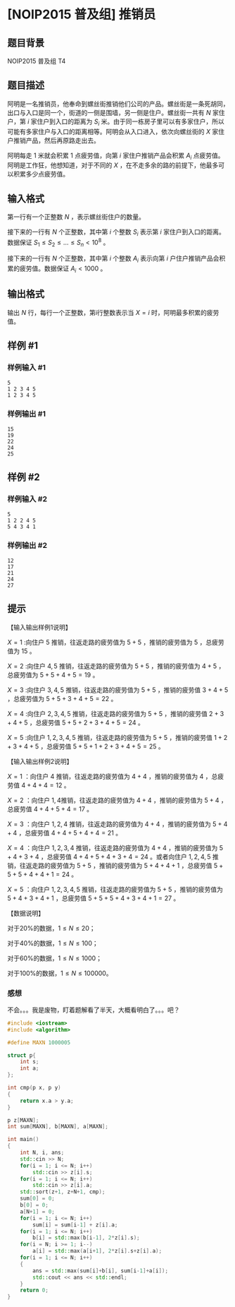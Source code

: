 # [NOIP2015 普及组] 推销员

## 题目背景

NOIP2015 普及组 T4

## 题目描述

阿明是一名推销员，他奉命到螺丝街推销他们公司的产品。螺丝街是一条死胡同，出口与入口是同一个，街道的一侧是围墙，另一侧是住户。螺丝街一共有 $N$ 家住户，第 $i$ 家住户到入口的距离为 $S_i$ 米。由于同一栋房子里可以有多家住户，所以可能有多家住户与入口的距离相等。阿明会从入口进入，依次向螺丝街的 $X$ 家住户推销产品，然后再原路走出去。

阿明每走 $1$ 米就会积累 $1$ 点疲劳值，向第 $i$ 家住户推销产品会积累 $A_i$ 点疲劳值。阿明是工作狂，他想知道，对于不同的 $X$ ，在不走多余的路的前提下，他最多可以积累多少点疲劳值。

## 输入格式

第一行有一个正整数 $N$ ，表示螺丝街住户的数量。

接下来的一行有 $N$ 个正整数，其中第 $i$ 个整数 $S_i$ 表示第 $i$ 家住户到入口的距离。数据保证 $S_1≤S_2≤…≤S_n<10^8$ 。

接下来的一行有 $N$ 个正整数，其中第 $i$ 个整数 $A_i$ 表示向第 $i$ 户住户推销产品会积累的疲劳值。数据保证 $A_i<1000$ 。

## 输出格式

输出 $N$ 行，每行一个正整数，第i行整数表示当 $X=i$ 时，阿明最多积累的疲劳值。

## 样例 #1

### 样例输入 #1

```
5
1 2 3 4 5
1 2 3 4 5
```

### 样例输出 #1

```
15
19
22
24
25
```

## 样例 #2

### 样例输入 #2

```
5
1 2 2 4 5
5 4 3 4 1
```

### 样例输出 #2

```
12
17
21
24
27
```

## 提示

【输入输出样例1说明】

$X=1$ :向住户 $5$ 推销，往返走路的疲劳值为 $5+5$ ，推销的疲劳值为 $5$ ，总疲劳值为 $15$ 。

$X=2$ :向住户 $4,5$ 推销，往返走路的疲劳值为 $5+5$ ，推销的疲劳值为 $4+5$ ，总疲劳值为 $5+5+4+5=19$ 。

$X=3$ :向住户 $3,4,5$ 推销，往返走路的疲劳值为 $5+5$ ，推销的疲劳值 $3+4+5$ ，总疲劳值为 $5+5+3+4+5=22$ 。

$X=4$ :向住户 $2,3,4,5$ 推销，往返走路的疲劳值为 $5+5$ ，推销的疲劳值 $2+3+4+5$ ，总疲劳值 $5+5+2+3+4+5=24$ 。

$X=5$ :向住户 $1,2,3,4,5$ 推销，往返走路的疲劳值为 $5+5$ ，推销的疲劳值 $1+2+3+4+5$ ，总疲劳值 $5+5+1+2+3+4+5=25$ 。


【输入输出样例2说明】

$X=1$ ：向住户 $4$ 推销，往返走路的疲劳值为 $4+4$ ，推销的疲劳值为 $4$ ，总疲劳值 $4+4+4=12$ 。

$X=2$ ：向住户 $1,4$推销，往返走路的疲劳值为 $4+4$ ，推销的疲劳值为 $5+4$ ，总疲劳值 $4+4+5+4=17$ 。

$X=3$ ：向住户 $1,2,4$ 推销，往返走路的疲劳值为 $4+4$ ，推销的疲劳值为 $5+4+4$ ，总疲劳值 $4+4+5+4+4=21$ 。

$X=4$ ：向住户 $1,2,3,4$ 推销，往返走路的疲劳值为 $4+4$ ，推销的疲劳值为 $5+4+3+4$ ，总疲劳值 $4+4+5+4+3+4=24$ 。或者向住户 $1,2,4,5$ 推销，往返走路的疲劳值为 $5+5$ ，推销的疲劳值为 $5+4+4+1$ ，总疲劳值 $5+5+5+4+4+1=24$ 。

$X=5$ ：向住户 $1,2,3,4,5$ 推销，往返走路的疲劳值为 $5+5$ ，推销的疲劳值为 $5+4+3+4+1$ ，总疲劳值 $5+5+5+4+3+4+1=27$ 。



【数据说明】

对于$20\%$的数据，$1≤N≤20$；

对于$40\%$的数据，$1≤N≤100$；

对于$60\%$的数据，$1≤N≤1000$；

对于$100\%$的数据，$1≤N≤100000$。

### 感想

不会。。。我是废物，盯着题解看了半天，大概看明白了。。。吧？

```C++
#include <iostream>
#include <algorithm>

#define MAXN 1000005

struct p{
    int s;
    int a;
};

int cmp(p x, p y)
{
    return x.a > y.a;
}

p z[MAXN];
int sum[MAXN], b[MAXN], a[MAXN];

int main()
{
    int N, i, ans;
    std::cin >> N;
    for(i = 1; i <= N; i++)
        std::cin >> z[i].s;
    for(i = 1; i <= N; i++)
        std::cin >> z[i].a;
    std::sort(z+1, z+N+1, cmp);
    sum[0] = 0;
    b[0] = 0;
    a[N+1] = 0;
    for(i = 1; i <= N; i++)
        sum[i] = sum[i-1] + z[i].a;
    for(i = 1; i <= N; i++)
        b[i] = std::max(b[i-1], 2*z[i].s);
    for(i = N; i >= 1; i--)
        a[i] = std::max(a[i+1], 2*z[i].s+z[i].a);
    for(i = 1; i <= N; i++)
    {
        ans = std::max(sum[i]+b[i], sum[i-1]+a[i]);
        std::cout << ans << std::endl;
    }
    return 0;
}
```
